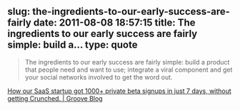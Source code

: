 slug: the-ingredients-to-our-early-success-are-fairly
date: 2011-08-08 18:57:15
title: The ingredients to our early success are fairly simple: build a...
type: quote
---

> The ingredients to our early success are fairly simple: build a product that people need and want to use; integrate a viral component and get your social networks involved to get the word out.

[How our SaaS startup got 1000+ private beta signups in just 7 days, without getting Crunched. | Groove Blog](http://blog.groovehq.com/post/8471578393/how-our-saas-startup-got-1000-private-beta-signups-in)
